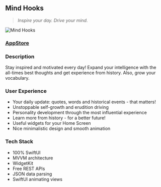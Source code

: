 ## Mind Hooks
> *Inspire your day. Drive your mind.*

![Mind Hooks](https://user-images.githubusercontent.com/68333583/130263787-ff7be804-982e-4a73-9624-0b49f8f15209.png)

### [AppStore](https://apps.apple.com/ru/app/mind-hooks/id1581807075?l=en)

### Description
Stay inspired and motivated every day! Expand your intelligence with the all-times best thoughts and get experience from history. 
Also, grow your vocabulary.

### User Experience
* Your daily update: quotes, words and historical events - that matters!
* Unstoppable self-growth and erudition driving
* Personality development through the most influential experience
* Learn more from history - for a better future!
* Useful widgets for your Home Screen
* Nice minimalistic design and smooth animation

### Tech Stack
* 100% SwiftUI
* MVVM architecture
* WidgetKit
* Free REST APIs
* JSON data parsing
* SwiftUI animating views
